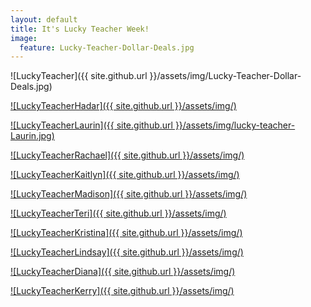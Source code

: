 ```yaml
---
layout: default
title: It's Lucky Teacher Week!
image:
  feature: Lucky-Teacher-Dollar-Deals.jpg
---
```

![LuckyTeacher]({{ site.github.url }}/assets/img/Lucky-Teacher-Dollar-Deals.jpg)

[![LuckyTeacherHadar]({{ site.github.url }}/assets/img/)](https://www.teacherspayteachers.com/Product/Addition-and-Subtraction-Strategies-Math-Posters-Kindergarten-and-First-Grade-5216414?utm_source=Freebie%20Bundle&utm_campaign=Dollar%20Deal)

[![LuckyTeacherLaurin]({{ site.github.url }}/assets/img/lucky-teacher-Laurin.jpg)](https://www.teacherspayteachers.com/Product/Directed-Drawing-Task-Cards-Fast-Finishers-Phonics-Activities-8325475?utm_source=PB%20Mar16%20Deal&utm_campaign=Directed%20Drawings)

[![LuckyTeacherRachael]({{ site.github.url }}/assets/img/)](https://www.teacherspayteachers.com/Product/Alphabet-Task-Cards-Letter-Recognition-Letter-Formation-Centers-Activities-8566498?utm_source=IG%20and%20Email&utm_campaign=Lucky%20Teacher%20Deals)

[![LuckyTeacherKaitlyn]({{ site.github.url }}/assets/img/)](https://www.teacherspayteachers.com/Product/Printable-Monthly-Calendars-for-Tracing-2022-2023-6027486?utm_source=LUCKY%20TEACHER%20EMAIL%20CAMPAIGN&utm_campaign=Traceable%20Calendars)

[![LuckyTeacherMadison]({{ site.github.url }}/assets/img/)](https://www.teacherspayteachers.com/Product/Phonics-Find-It-Center-K-1-Phonics-Centers-Phonics-Center-8906117?utm_source=Email%20List%20&utm_campaign=Lucky%20Teacher%20Promo%20Dollar%20Deal)

[![LuckyTeacherTeri]({{ site.github.url }}/assets/img/)](https://www.teacherspayteachers.com/Product/Letter-Sorts-Tricky-Pairs-Printables-2042717)

[![LuckyTeacherKristina]({{ site.github.url }}/assets/img/)](https://www.teacherspayteachers.com/Product/Rhyming-Worksheets-No-Prep-Phonics-Worksheets-Pack-4121795?utm_source=Flodesk&utm_campaign=Lucky%20Teachers%20Email%20%7C%20Dollar%20Deal-%20Rhyming%20Worksheets)

[![LuckyTeacherLindsay]({{ site.github.url }}/assets/img/)](https://www.teacherspayteachers.com/Product/Making-Good-Choices-Social-Emotional-Learning-4729961?utm_source=sale&utm_campaign=lucky%20teacher)

[![LuckyTeacherDiana]({{ site.github.url }}/assets/img/)](https://www.teacherspayteachers.com/Product/Calm-Down-Corner-Visuals-Coping-Tools-Social-Emotional-Learning-Feelings-4646717?utm_source=Lucky%20Teacher%20Email%20Campaign&utm_campaign=Lucky%20Teacher%20Email%20Campaign)

[![LuckyTeacherKerry]({{ site.github.url }}/assets/img/)](https://www.teacherspayteachers.com/Product/CVC-Words-I-Have-Who-Has-Card-Game-7109879?utm_source=Dollar%20Deal&utm_campaign=Lucky%20Teacher%20Giveaway)